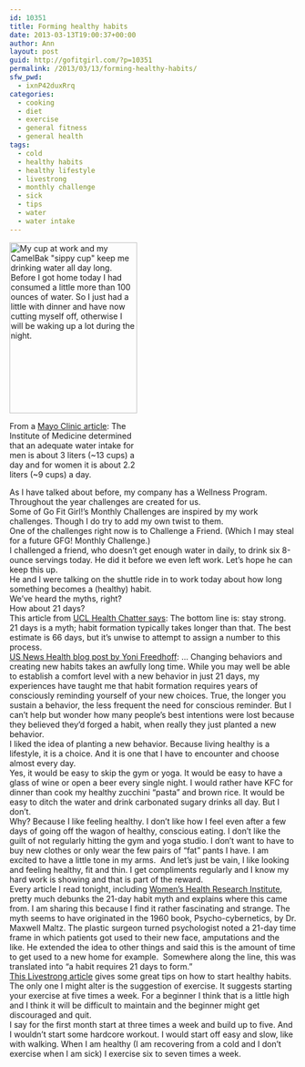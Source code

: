 ```yaml
---
id: 10351
title: Forming healthy habits
date: 2013-03-13T19:00:37+00:00
author: Ann
layout: post
guid: http://gofitgirl.com/?p=10351
permalink: /2013/03/13/forming-healthy-habits/
sfw_pwd:
  - ixnP42duxRrq
categories:
  - cooking
  - diet
  - exercise
  - general fitness
  - general health
tags:
  - cold
  - healthy habits
  - healthy lifestyle
  - livestrong
  - monthly challenge
  - sick
  - tips
  - water
  - water intake
---
```

<div id="attachment_9703" style="width: 234px" class="wp-caption alignleft">
  <a href="http://gofitgirl.com/?attachment_id=9703" rel="attachment wp-att-9703"><img class="size-medium wp-image-9703" alt="My cup at work and my CamelBak &quot;sippy cup&quot; keep me drinking water all day long. Before I got home today I had consumed a little more than 100 ounces of water. So I just had a little with dinner and have now cutting myself off, otherwise I will be waking up a lot during the night." src="http://gofitgirl.com/wp-content/uploads/2012/09/water-water-water-e1347939437940-224x300.jpg" width="224" height="300" /></a>
  
  <p class="wp-caption-text">
    From a <a href="http://www.mayoclinic.com/health/water/NU00283">Mayo Clinic article</a>: The Institute of Medicine determined that an adequate water intake for men is about 3 liters (~13 cups) a day and for women it is about 2.2 liters (~9 cups) a day. 
  </p>
</div>

  
As I have talked about before, my company has a Wellness Program. Throughout the year challenges are created for us.  
Some of Go Fit Girl!&#8217;s Monthly Challenges are inspired by my work challenges. Though I do try to add my own twist to them.  
One of the challenges right now is to Challenge a Friend. (Which I may steal for a future GFG! Monthly Challenge.)  
I challenged a friend, who doesn&#8217;t get enough water in daily, to drink six 8-ounce servings today. He did it before we even left work. Let&#8217;s hope he can keep this up.  
He and I were talking on the shuttle ride in to work today about how long something becomes a (healthy) habit.  
We&#8217;ve heard the myths, right?  
How about 21 days?  
This article from [UCL Health Chatter says](http://blogs.ucl.ac.uk/hbrc/2012/06/29/busting-the-21-days-habit-formation-myth/): The bottom line is: stay strong. 21 days is a myth; habit formation typically takes longer than that. The best estimate is 66 days, but it’s unwise to attempt to assign a number to this process.  
[US News Health blog post by Yoni Freedhoff](http://health.usnews.com/health-news/blogs/eat-run/2013/01/30/does-it-only-take-3-weeks-to-form-a-habit): &#8230; Changing behaviors and creating new habits takes an awfully long time. While you may well be able to establish a comfort level with a new behavior in just 21 days, my experiences have taught me that habit formation requires years of consciously reminding yourself of your new choices. True, the longer you sustain a behavior, the less frequent the need for conscious reminder. But I can&#8217;t help but wonder how many people&#8217;s best intentions were lost because they believed they&#8217;d forged a habit, when really they just planted a new behavior.  
I liked the idea of planting a new behavior. Because living healthy is a lifestyle, it is a choice. And it is one that I have to encounter and choose almost every day.  
Yes, it would be easy to skip the gym or yoga. It would be easy to have a glass of wine or open a beer every single night. I would rather have KFC for dinner than cook my healthy zucchini &#8220;pasta&#8221; and brown rice. It would be easy to ditch the water and drink carbonated sugary drinks all day. But I don&#8217;t.  
Why? Because I like feeling healthy. I don&#8217;t like how I feel even after a few days of going off the wagon of healthy, conscious eating. I don&#8217;t like the guilt of not regularly hitting the gym and yoga studio. I don&#8217;t want to have to buy new clothes or only wear the few pairs of &#8220;fat&#8221; pants I have. I am excited to have a little tone in my arms.  And let&#8217;s just be vain, I like looking and feeling healthy, fit and thin. I get compliments regularly and I know my hard work is showing and that is part of the reward.  
Every article I read tonight, including [Women&#8217;s Health Research Institute](http://blog.womenshealth.northwestern.edu/2013/01/debunking-the-21-day-myth-about-bad-habits/), pretty much debunks the 21-day habit myth and explains where this came from. I am sharing this because I find it rather fascinating and strange. The myth seems to have originated in the 1960 book, Psycho-cybernetics, by Dr. Maxwell Maltz. The plastic surgeon turned psychologist noted a 21-day time frame in which patients got used to their new face, amputations and the like. He extended the idea to other things and said this is the amount of time to get used to a new home for example.  Somewhere along the line, this was translated into “a habit requires 21 days to form.”  
[This Livestrong article](http://www.livestrong.com/article/336117-how-to-form-healthy-habits/) gives some great tips on how to start healthy habits. The only one I might alter is the suggestion of exercise. It suggests starting your exercise at five times a week. For a beginner I think that is a little high and I think it will be difficult to maintain and the beginner might get discouraged and quit.  
I say for the first month start at three times a week and build up to five. And I wouldn&#8217;t start some hardcore workout. I would start off easy and slow, like with walking. When I am healthy (I am recovering from a cold and I don&#8217;t exercise when I am sick) I exercise six to seven times a week.